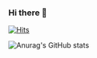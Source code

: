 ### Hi there 👋

[![Hits](https://hits.seeyoufarm.com/api/count/incr/badge.svg?url=https%3A%2F%2Fgithub.com%2Fgup97&count_bg=%235ECAAE&title_bg=%23555555&icon=&icon_color=%23E7E7E7&title=visited&edge_flat=true)](https://hits.seeyoufarm.com)

![Anurag's GitHub stats](https://github-readme-stats.vercel.app/api?username=gup97&show_icons=true&theme=radical)


<!--
**gup97/gup97** is a ✨ _special_ ✨ repository because its `README.md` (this file) appears on your GitHub profile.

Here are some ideas to get you started:

- 🔭 I’m currently working on ...
- 🌱 I’m currently learning ...
- 👯 I’m looking to collaborate on ...
- 🤔 I’m looking for help with ...
- 💬 Ask me about ...
- 📫 How to reach me: ...
- 😄 Pronouns: ...
- ⚡ Fun fact: ...
-->
